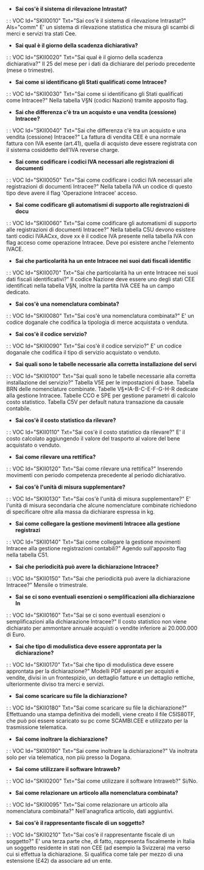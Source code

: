 - **Sai cos'è il sistema di rilevazione Intrastat?**

 :  : VOC Id="SKII0010" Txt="Sai cos'è il sistema di rilevazione Intrastat?" Als="comm"
E' un sistema di rilevazione statistica che misura gli scambi di merci e servizi tra stati Cee.
- **Sai qual è il giorno della scadenza dichiarativa?**

 :  : VOC Id="SKII0020" Txt="Sai qual è il giorno della scadenza dichiarativa?"
Il 25 del mese per i dati da dichiarare del periodo precedente (mese o trimestre).
- **Sai come si identificano gli Stati qualificati come Intracee?**

 :  : VOC Id="SKII0030" Txt="Sai come si identificano gli Stati qualificati come Intracee?"
Nella tabella V§N (codici Nazioni) tramite apposito flag.
- **Sai che differenza c'è tra un acquisto e una vendita (cessione) Intracee?**

 :  : VOC Id="SKII0040" Txt="Sai che differenza c'è tra un acquisto e una vendita (cessione) Intracee?"
La fattura di vendita CEE è una normale fattura con IVA esente (art.41), quella di acquisto deve essere registrata con il sistema cosiddetto dell'IVA reverse charge.
- **Sai come codificare i codici IVA necessari alle registrazioni di documenti**

 :  : VOC Id="SKII0050" Txt="Sai come codificare i codici IVA necessari alle registrazioni di documenti Intracee?"
Nella tabella IVA un codice di questo tipo deve avere il flag 'Operazione Intracee' acceso.
- **Sai come codificare gli automatismi di supporto alle registrazioni di docu**

 :  : VOC Id="SKII0060" Txt="Sai come codificare gli automatismi di supporto alle registrazioni di documenti Intracee?"
Nella tabella C5U devono esistere tanti codici IVAACxx, dove xx è il codice IVA presente nella tabella IVA con flag acceso come operazione Intracee. Deve poi esistere anche l'elemento IVACE.
- **Sai  che particolarità ha un ente Intracee nei suoi dati fiscali identific**

 :  : VOC Id="SKII0070" Txt="Sai  che particolarità ha un ente Intracee nei suoi dati fiscali identificativi?"
Il codice Nazione deve essere uno degli stati CEE identificati nella tabella V§N, inoltre la partita IVA CEE ha un campo dedicato.
- **Sai cos'è una nomenclatura combinata?**

 :  : VOC Id="SKII0080" Txt="Sai cos'è una nomenclatura combinata?"
E' un codice doganale che codifica la tipologia di merce acquistata o venduta.
- **Sai cos'è il codice servizio?**

 :  : VOC Id="SKII0090" Txt="Sai cos'è il codice servizio?"
E' un codice doganale che codifica il tipo di servizio acquistato o venduto.
- **Sai quali sono le tabelle necessarie alla corretta installazione del servi**

 :  : VOC Id="SKII0100" Txt="Sai quali sono le tabelle necessarie alla corretta installazione del servizio?"
Tabella V5E per le impostazioni di base.
Tabella BRN delle nomenclature combinate.
Tabelle V§\*IA-B-C-E-F-G-H-R dedicate alla gestione Intracee.
Tabelle CCO e SPE per gestione parametri di calcolo costo statistico.
Tabella C5V per default natura transazione da causale contabile.
- **Sai cos'è il costo statistico da rilevare?**

 :  : VOC Id="SKII0110" Txt="Sai cos'è il costo statistico da rilevare?"
E' il costo calcolato aggiungendo il valore del trasporto al valore del bene acquistato o venduto.
- **Sai come rilevare una rettifica?**

 :  : VOC Id="SKII0120" Txt="Sai come rilevare una rettifica?"
Inserendo movimenti con periodo competenza precedente al periodo dichiarativo.
- **Sai cos'è l'unità di misura supplementare?**

 :  : VOC Id="SKII0130" Txt="Sai cos'è l'unità di misura supplementare?"
E' l'unità di misura secondaria che alcune nomenclature combinate richiedono di specificare oltre alla massa da dichiarare espressa in kg.
- **Sai come collegare la gestione movimenti Intracee alla gestione registrazi**

 :  : VOC Id="SKII0140" Txt="Sai come collegare la gestione movimenti Intracee alla gestione registrazioni contabili?"
Agendo sull'apposito flag nella tabella C51.
- **Sai che periodicità può avere la dichiarazione Intracee?**

 :  : VOC Id="SKII0150" Txt="Sai che periodicità può avere la dichiarazione Intracee?"
Mensile o trimestrale.
- **Sai se ci sono eventuali esenzioni o semplificazioni alla dichiarazione In**

 :  : VOC Id="SKII0160" Txt="Sai se ci sono eventuali esenzioni o semplificazioni alla dichiarazione Intracee?"
Il costo statistico non viene dichiarato per ammontare annuale acquisti o vendite inferiore ai 20.000.000 di Euro.
- **Sai che tipo di modulistica deve essere approntata per la dichiarazione?**

 :  : VOC Id="SKII0170" Txt="Sai che tipo di modulistica deve essere approntata per la dichiarazione?"
Modelli PDF separati per acquisti e vendite, divisi in un frontespizio, un dettaglio fatture e un dettaglio rettiche, ulteriormente diviso tra merci e servizi.
- **Sai come scaricare su file la dichiarazione?**

 :  : VOC Id="SKII0180" Txt="Sai come scaricare su file la dichiarazione?"
Effettuando una stampa definitiva dei modelli, viene creato il file C5IS80TF, che può poi essere scaricato su pc come SCAMBI.CEE e utilizzato per la trasmissione telematica.
- **Sai come inoltrare la dichiarazione?**

 :  : VOC Id="SKII0190" Txt="Sai come inoltrare la dichiarazione?"
Va inoltrata solo per via telematica, non più presso la Dogana.
- **Sai come utilizzare il software Intraweb?**

 :  : VOC Id="SKII0200" Txt="Sai come utilizzare il software Intraweb?"
Si/No.
- **Sai come relazionare un articolo alla nomenclatura combinata?**

 :  : VOC Id="SKII0095" Txt="Sai come relazionare un articolo alla nomenclatura combinata?"
Nell'anagrafica articolo, dati aggiuntivi.
- **Sai cos'è il rappresentante fiscale di un soggetto?**

 :  : VOC Id="SKII0210" Txt="Sai cos'è il rappresentante fiscale di un soggetto?"
E' una terza parte che, di fatto, rappresenta fiscalmente in Italia un soggetto residente in stati non CEE (ad esempio la Svizzera) ma verso cui si effettua la dichiarazione.
Si qualifica come tale per mezzo di una estensione (£42) da associare ad un ente.
